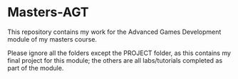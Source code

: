 # Masters-AGT
This repository contains my work for the Advanced Games Development module of my masters course.

Please ignore all the folders except the PROJECT folder, as this contains my final project for this module; the others are all labs/tutorials completed as part of the module.
